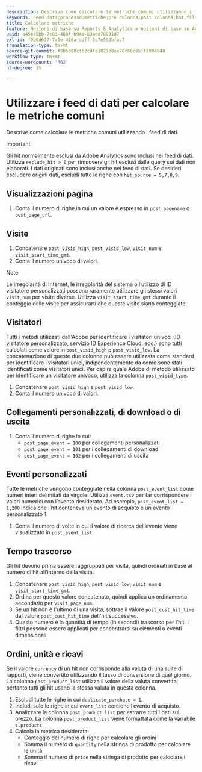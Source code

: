```yaml
---
description: Descrive come calcolare le metriche comuni utilizzando i feed di dati.
keywords: Feed dati;processo;metriche;pre colonna;post colonna;bot;filtro data;stringa evento;comune;formule
title: Calcolare metriche
feature: Nozioni di base su Reports & Analytics e nozioni di base su Analytics
uuid: a45ea5bb-7c83-468f-b94a-63add78931d7
exl-id: f9b0d637-7a6e-416a-adff-3c7e533bfac7
translation-type: tm+mt
source-git-commit: f9b5380cfb2cdfe1827b8ee70f60c65ff5004b48
workflow-type: tm+mt
source-wordcount: '462'
ht-degree: 1%

---
```


# Utilizzare i feed di dati per calcolare le metriche comuni

Descrive come calcolare le metriche comuni utilizzando i feed di dati.

>[!IMPORTANT]
>
>Gli hit normalmente esclusi da Adobe Analytics sono inclusi nei feed di dati. Utilizza `exclude_hit > 0` per rimuovere gli hit esclusi dalle query sui dati non elaborati. I dati originati sono inclusi anche nei feed di dati. Se desideri escludere origini dati, escludi tutte le righe con `hit_source = 5,7,8,9`.

## Visualizzazioni pagina

1. Conta il numero di righe in cui un valore è espresso in `post_pagename` o `post_page_url`.

## Visite

1. Concatenare `post_visid_high`, `post_visid_low`, `visit_num` e `visit_start_time_gmt`.
1. Conta il numero univoco di valori.

>[!NOTE]
>
>Le irregolarità di Internet, le irregolarità del sistema o l’utilizzo di ID visitatore personalizzati possono raramente utilizzare gli stessi valori `visit_num` per visite diverse. Utilizza `visit_start_time_gmt` durante il conteggio delle visite per assicurarti che queste visite siano conteggiate.

## Visitatori

Tutti i metodi utilizzati dall&#39;Adobe per identificare i visitatori univoci (ID visitatore personalizzato, servizio ID Experience Cloud, ecc.) sono tutti calcolati come valore in `post_visid_high` e `post_visid_low`. La concatenazione di queste due colonne può essere utilizzata come standard per identificare i visitatori unici, indipendentemente da come sono stati identificati come visitatori unici. Per capire quale Adobe di metodo utilizzato per identificare un visitatore univoco, utilizza la colonna `post_visid_type`.

1. Concatenare `post_visid_high` e `post_visid_low`.
2. Conta il numero univoco di valori.

## Collegamenti personalizzati, di download o di uscita

1. Conta il numero di righe in cui:
   * `post_page_event = 100` per collegamenti personalizzati
   * `post_page_event = 101` per i collegamenti di download
   * `post_page_event = 102` per i collegamenti di uscita

## Eventi personalizzati

Tutte le metriche vengono conteggiate nella colonna `post_event_list` come numeri interi delimitati da virgole. Utilizza `event.tsv` per far corrispondere i valori numerici con l’evento desiderato. Ad esempio, `post_event_list = 1,200` indica che l’hit conteneva un evento di acquisto e un evento personalizzato 1.

1. Conta il numero di volte in cui il valore di ricerca dell’evento viene visualizzato in `post_event_list`.

## Tempo trascorso

Gli hit devono prima essere raggruppati per visita, quindi ordinati in base al numero di hit all’interno della visita.

1. Concatenare `post_visid_high`, `post_visid_low`, `visit_num` e `visit_start_time_gmt`.
2. Ordina per questo valore concatenato, quindi applica un ordinamento secondario per `visit_page_num`.
3. Se un hit non è l&#39;ultimo di una visita, sottrae il valore `post_cust_hit_time` dal valore `post_cust_hit_time` dell&#39;hit successivo.
4. Questo numero è la quantità di tempo (in secondi) trascorso per l’hit. I filtri possono essere applicati per concentrarsi su elementi o eventi dimensionali.

## Ordini, unità e ricavi

Se il valore `currency` di un hit non corrisponde alla valuta di una suite di rapporti, viene convertito utilizzando il tasso di conversione di quel giorno. La colonna `post_product_list` utilizza il valore della valuta convertita, pertanto tutti gli hit usano la stessa valuta in questa colonna.

1. Escludi tutte le righe in cui `duplicate_purchase = 1`.
2. Includi solo le righe in cui `event_list` contiene l’evento di acquisto.
3. Analizzare la colonna `post_product_list` per estrarre tutti i dati sul prezzo. La colonna `post_product_list` viene formattata come la variabile `s.products`.
4. Calcola la metrica desiderata:
   * Conteggio del numero di righe per calcolare gli ordini
   * Somma il numero di `quantity` nella stringa di prodotto per calcolare le unità
   * Somma il numero di `price` nella stringa di prodotto per calcolare i ricavi
